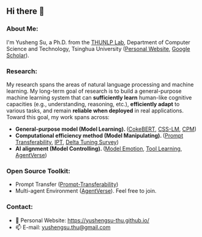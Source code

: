## Hi there 👋


### About Me:
<!--Postdoc at CMU/MBZUAI hosted by [Eric Xing](http://www.cs.cmu.edu/~epxing/). -->
I'm Yusheng Su, a Ph.D. from the [THUNLP Lab](https://github.com/thunlp), Department of Computer Science and Technology, Tsinghua University ([Personal Website](https://yushengsu-thu.github.io), [Google Scholar](https://scholar.google.com/citations?user=xwy6Va4AAAAJ)). 

### Research:
My research spans the areas of natural language processing and machine learning. My long-term goal of research is to build a general-purpose machine learning system that can <b>sufficiently learn</b> human-like cognitive capacities (e.g., understanding, reasoning, etc.), <b>efficiently adapt</b> to various tasks, and remain <b>reliable when deployed</b> in real applications. Toward this goal, my work spans across:
* <b>General-purpose model (Model Learning). </b> ([CokeBERT](https://github.com/thunlp/CokeBERT), [CSS-LM](https://github.com/thunlp/CSS-LM), [CPM](https://github.com/TsinghuaAI/CPM-1-Generate))
* <b>Computational efficiency method (Model Manipulating). </b> ([Prompt Transferability](https://github.com/thunlp/Prompt-Transferability), [IPT](https://github.com/thunlp/Intrinsic-Prompt-Tuning), [Delta Tuning Survey](https://github.com/thunlp/OpenDelta))
* <b>AI alignment (Model Controlling). </b> ([Model Emotion](https://github.com/thunlp/Model_Emotion), [Tool Learning](https://arxiv.org/abs/2304.08354), [AgentVerse](https://github.com/OpenBMB/AgentVerse))


### Open Source Toolkit:
* Prompt Transfer ([Prompt-Transferability](https://github.com/thunlp/Prompt-Transferability))
* Multi-agent Environment ([AgentVerse](https://github.com/OpenBMB/AgentVerse)). Feel free to join.


### Contact:
* 💬  Personal Website: https://yushengsu-thu.github.io/
* 📫 E-mail: yushengsu.thu@gmail.com

<!--
### Github Stats:
[![yusheng's github stats](https://github-readme-stats.vercel.app/api?username=yushengsu-thu&show_icons=true&count-private=true)](https://github.com/yushengsu-thu/)
-->



<!--| <img align="center" src="https://github-readme-stats.vercel.app/api?username=yushengsu-thu
&layout=compact&count_private=true&show_icons=true&hide_border=true&bg_color=30,e96443,904e95&title_color=fff&text_color=fff" height="200"> | <img align="center" src="https://github-readme-stats.vercel.app/api/top-langs/?username=yushengsu-thu
&layout=compact&theme=radical&hide_border=true&hide=Jupyter%20Notebook&bg_color=30,e96443,904e95&title_color=fff&text_color=fff" height="200"> |
|---------|-------|-->


<!--
More Tortioal:  https://medium.com/starbugs/%E5%A6%82%E4%BD%95%E5%BB%BA%E7%AB%8B%E7%8D%A8%E4%B8%80%E7%84%A1%E4%BA%8C%E7%9A%84-github-profile-%E8%88%87%E4%B8%89%E5%80%8B%E5%BE%88%E9%85%B7%E7%9A%84%E8%A8%AD%E8%A8%88%E5%8F%8A%E6%87%89%E7%94%A8-ef1cbb4b42c1
-->

<!--
**yushengsu-thu/yushengsu-thu** is a ✨ _special_ ✨ repository because its `README.md` (this file) appears on your GitHub profile.

Here are some ideas to get you started:

- 🔭 I’m currently working on ...
- 🌱 I’m currently learning ...
- 👯 I’m looking to collaborate on ...
- 🤔 I’m looking for help with ...
- 💬 Ask me about ...
- 📫 How to reach me: ...
- 😄 Pronouns: ...
- ⚡ Fun fact: ...
-->

